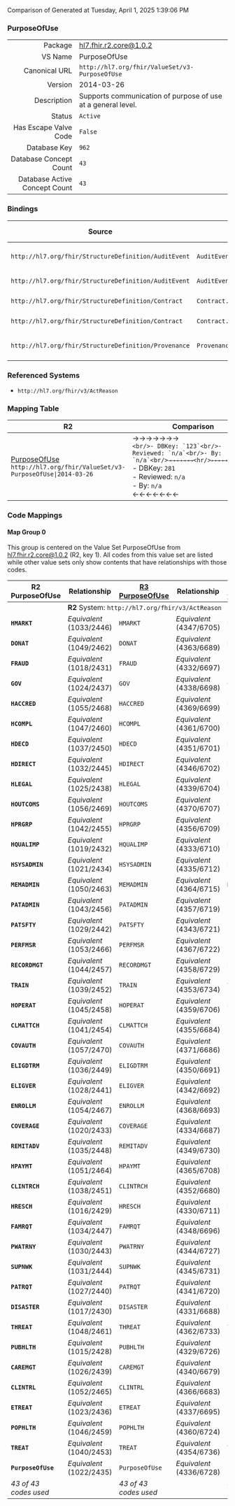 Comparison of 
Generated at Tuesday, April 1, 2025 1:39:06 PM

### PurposeOfUse

|      |     |
| ---: | --- |
| Package | hl7.fhir.r2.core@1.0.2 |
| VS Name | PurposeOfUse |
| Canonical URL | `http://hl7.org/fhir/ValueSet/v3-PurposeOfUse` |
| Version | 2014-03-26 |
| Description | Supports communication of purpose of use at a general level. |
| Status | `Active` |
| Has Escape Valve Code | `False` |
| Database Key | `962` |
| Database Concept Count | `43` |
| Database Active Concept Count | `43` |
### Bindings

| Source | Element | Binding | Strength | Element Short |
| ------ | ------- | ------- | -------- | ------------- |
| `http://hl7.org/fhir/StructureDefinition/AuditEvent` | `AuditEvent.event.purposeOfEvent` | `http://hl7.org/fhir/ValueSet/v3-PurposeOfUse` | `Extensible` | The purposeOfUse of the event |
| `http://hl7.org/fhir/StructureDefinition/AuditEvent` | `AuditEvent.participant.purposeOfUse` | `http://hl7.org/fhir/ValueSet/v3-PurposeOfUse` | `Extensible` | Reason given for this user |
| `http://hl7.org/fhir/StructureDefinition/Contract` | `Contract.actionReason` | `http://hl7.org/fhir/ValueSet/v3-PurposeOfUse` | `Example` | Contract Action Reason |
| `http://hl7.org/fhir/StructureDefinition/Contract` | `Contract.term.actionReason` | `http://hl7.org/fhir/ValueSet/v3-PurposeOfUse` | `Example` | Contract Term Action Reason |
| `http://hl7.org/fhir/StructureDefinition/Provenance` | `Provenance.reason` | `http://hl7.org/fhir/ValueSet/v3-PurposeOfUse` | `Extensible` | Reason the activity is occurring |

### Referenced Systems

* `http://hl7.org/fhir/v3/ActReason`
### Mapping Table

| R2 | Comparison | R3 | Comparison | R4 | Comparison | R4B | Comparison | R5
| --- | --- | --- | --- | --- | --- | --- | --- | ---
| [PurposeOfUse](/docs/R2/ValueSets/PurposeOfUse.md)<br/> `http://hl7.org/fhir/ValueSet/v3-PurposeOfUse\|2014-03-26` | →→→→→→→<br/>``<br/>- DBKey: `123`<br/>- Reviewed: `n/a`<br/>- By: `n/a`<br/>→→→→→→→<hr/>←←←←←←←<br/>``<br/>- DBKey: `281`<br/>- Reviewed: `n/a`<br/>- By: `n/a`<br/>←←←←←←←| [PurposeOfUse](/docs/R3/ValueSets/PurposeOfUse.md)<br/> `http://hl7.org/fhir/ValueSet/v3-PurposeOfUse\|2014-03-26` | →→→→→→→<br/>``<br/>- DBKey: `477`<br/>- Reviewed: `n/a`<br/>- By: `n/a`<br/>→→→→→→→<hr/>←←←←←←←<br/>``<br/>- DBKey: `701`<br/>- Reviewed: `n/a`<br/>- By: `n/a`<br/>←←←←←←←| [v3.PurposeOfUse](/docs/R4/ValueSets/V3PurposeOfUse.md)<br/> `http://terminology.hl7.org/ValueSet/v3-PurposeOfUse\|2014-03-26` | <br/>*no map*<br/><hr/><br/>*no map*<br/>| | | | 
### Code Mappings


#### Map Group 0

This group is centered on the Value Set PurposeOfUse from hl7.fhir.r2.core@1.0.2 (R2, key 1).
All codes from this value set are listed while other value sets only show contents that have relationships with those codes.

| R2 PurposeOfUse| Relationship | [R3 PurposeOfUse](/docs/R3/ValueSets/PurposeOfUse.md)| Relationship | [R4 v3.PurposeOfUse](/docs/R4/ValueSets/V3PurposeOfUse.md)| Relationship | *No Map* | Relationship | *No Map* 
| --- | --- | --- | --- | --- | --- | --- | --- | ---
| <td colspan="8">**R2** System: `http://hl7.org/fhir/v3/ActReason`
| **`HMARKT`**| _Equivalent_ <br/>(1033/2446)| `HMARKT`| _Equivalent_ <br/>(4347/6705)| `HMARKT`| | | | | 
| **`DONAT`**| _Equivalent_ <br/>(1049/2462)| `DONAT`| _Equivalent_ <br/>(4363/6689)| `DONAT`| | | | | 
| **`FRAUD`**| _Equivalent_ <br/>(1018/2431)| `FRAUD`| _Equivalent_ <br/>(4332/6697)| `FRAUD`| | | | | 
| **`GOV`**| _Equivalent_ <br/>(1024/2437)| `GOV`| _Equivalent_ <br/>(4338/6698)| `GOV`| | | | | 
| **`HACCRED`**| _Equivalent_ <br/>(1055/2468)| `HACCRED`| _Equivalent_ <br/>(4369/6699)| `HACCRED`| | | | | 
| **`HCOMPL`**| _Equivalent_ <br/>(1047/2460)| `HCOMPL`| _Equivalent_ <br/>(4361/6700)| `HCOMPL`| | | | | 
| **`HDECD`**| _Equivalent_ <br/>(1037/2450)| `HDECD`| _Equivalent_ <br/>(4351/6701)| `HDECD`| | | | | 
| **`HDIRECT`**| _Equivalent_ <br/>(1032/2445)| `HDIRECT`| _Equivalent_ <br/>(4346/6702)| `HDIRECT`| | | | | 
| **`HLEGAL`**| _Equivalent_ <br/>(1025/2438)| `HLEGAL`| _Equivalent_ <br/>(4339/6704)| `HLEGAL`| | | | | 
| **`HOUTCOMS`**| _Equivalent_ <br/>(1056/2469)| `HOUTCOMS`| _Equivalent_ <br/>(4370/6707)| `HOUTCOMS`| | | | | 
| **`HPRGRP`**| _Equivalent_ <br/>(1042/2455)| `HPRGRP`| _Equivalent_ <br/>(4356/6709)| `HPRGRP`| | | | | 
| **`HQUALIMP`**| _Equivalent_ <br/>(1019/2432)| `HQUALIMP`| _Equivalent_ <br/>(4333/6710)| `HQUALIMP`| | | | | 
| **`HSYSADMIN`**| _Equivalent_ <br/>(1021/2434)| `HSYSADMIN`| _Equivalent_ <br/>(4335/6712)| `HSYSADMIN`| | | | | 
| **`MEMADMIN`**| _Equivalent_ <br/>(1050/2463)| `MEMADMIN`| _Equivalent_ <br/>(4364/6715)| `MEMADMIN`| | | | | 
| **`PATADMIN`**| _Equivalent_ <br/>(1043/2456)| `PATADMIN`| _Equivalent_ <br/>(4357/6719)| `PATADMIN`| | | | | 
| **`PATSFTY`**| _Equivalent_ <br/>(1029/2442)| `PATSFTY`| _Equivalent_ <br/>(4343/6721)| `PATSFTY`| | | | | 
| **`PERFMSR`**| _Equivalent_ <br/>(1053/2466)| `PERFMSR`| _Equivalent_ <br/>(4367/6722)| `PERFMSR`| | | | | 
| **`RECORDMGT`**| _Equivalent_ <br/>(1044/2457)| `RECORDMGT`| _Equivalent_ <br/>(4358/6729)| `RECORDMGT`| | | | | 
| **`TRAIN`**| _Equivalent_ <br/>(1039/2452)| `TRAIN`| _Equivalent_ <br/>(4353/6734)| `TRAIN`| | | | | 
| **`HOPERAT`**| _Equivalent_ <br/>(1045/2458)| `HOPERAT`| _Equivalent_ <br/>(4359/6706)| `HOPERAT`| | | | | 
| **`CLMATTCH`**| _Equivalent_ <br/>(1041/2454)| `CLMATTCH`| _Equivalent_ <br/>(4355/6684)| `CLMATTCH`| | | | | 
| **`COVAUTH`**| _Equivalent_ <br/>(1057/2470)| `COVAUTH`| _Equivalent_ <br/>(4371/6686)| `COVAUTH`| | | | | 
| **`ELIGDTRM`**| _Equivalent_ <br/>(1036/2449)| `ELIGDTRM`| _Equivalent_ <br/>(4350/6691)| `ELIGDTRM`| | | | | 
| **`ELIGVER`**| _Equivalent_ <br/>(1028/2441)| `ELIGVER`| _Equivalent_ <br/>(4342/6692)| `ELIGVER`| | | | | 
| **`ENROLLM`**| _Equivalent_ <br/>(1054/2467)| `ENROLLM`| _Equivalent_ <br/>(4368/6693)| `ENROLLM`| | | | | 
| **`COVERAGE`**| _Equivalent_ <br/>(1020/2433)| `COVERAGE`| _Equivalent_ <br/>(4334/6687)| `COVERAGE`| | | | | 
| **`REMITADV`**| _Equivalent_ <br/>(1035/2448)| `REMITADV`| _Equivalent_ <br/>(4349/6730)| `REMITADV`| | | | | 
| **`HPAYMT`**| _Equivalent_ <br/>(1051/2464)| `HPAYMT`| _Equivalent_ <br/>(4365/6708)| `HPAYMT`| | | | | 
| **`CLINTRCH`**| _Equivalent_ <br/>(1038/2451)| `CLINTRCH`| _Equivalent_ <br/>(4352/6680)| `CLINTRCH`| | | | | 
| **`HRESCH`**| _Equivalent_ <br/>(1016/2429)| `HRESCH`| _Equivalent_ <br/>(4330/6711)| `HRESCH`| | | | | 
| **`FAMRQT`**| _Equivalent_ <br/>(1034/2447)| `FAMRQT`| _Equivalent_ <br/>(4348/6696)| `FAMRQT`| | | | | 
| **`PWATRNY`**| _Equivalent_ <br/>(1030/2443)| `PWATRNY`| _Equivalent_ <br/>(4344/6727)| `PWATRNY`| | | | | 
| **`SUPNWK`**| _Equivalent_ <br/>(1031/2444)| `SUPNWK`| _Equivalent_ <br/>(4345/6731)| `SUPNWK`| | | | | 
| **`PATRQT`**| _Equivalent_ <br/>(1027/2440)| `PATRQT`| _Equivalent_ <br/>(4341/6720)| `PATRQT`| | | | | 
| **`DISASTER`**| _Equivalent_ <br/>(1017/2430)| `DISASTER`| _Equivalent_ <br/>(4331/6688)| `DISASTER`| | | | | 
| **`THREAT`**| _Equivalent_ <br/>(1048/2461)| `THREAT`| _Equivalent_ <br/>(4362/6733)| `THREAT`| | | | | 
| **`PUBHLTH`**| _Equivalent_ <br/>(1015/2428)| `PUBHLTH`| _Equivalent_ <br/>(4329/6726)| `PUBHLTH`| | | | | 
| **`CAREMGT`**| _Equivalent_ <br/>(1026/2439)| `CAREMGT`| _Equivalent_ <br/>(4340/6679)| `CAREMGT`| | | | | 
| **`CLINTRL`**| _Equivalent_ <br/>(1052/2465)| `CLINTRL`| _Equivalent_ <br/>(4366/6683)| `CLINTRL`| | | | | 
| **`ETREAT`**| _Equivalent_ <br/>(1023/2436)| `ETREAT`| _Equivalent_ <br/>(4337/6695)| `ETREAT`| | | | | 
| **`POPHLTH`**| _Equivalent_ <br/>(1046/2459)| `POPHLTH`| _Equivalent_ <br/>(4360/6724)| `POPHLTH`| | | | | 
| **`TREAT`**| _Equivalent_ <br/>(1040/2453)| `TREAT`| _Equivalent_ <br/>(4354/6736)| `TREAT`| | | | | 
| **`PurposeOfUse`**| _Equivalent_ <br/>(1022/2435)| `PurposeOfUse`| _Equivalent_ <br/>(4336/6728)| `PurposeOfUse`| | | | | 
| *43 of 43 codes used* | | *43 of 43 codes used* | | *43 of 60 codes used* | | | | 

